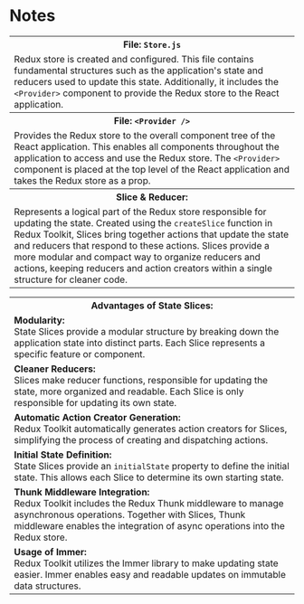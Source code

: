 <h1>Notes</h1>

<table>
  <tr>
    <th>File: <code>Store.js</code></th>
  </tr>
  <tr>
    <td>
      Redux store is created and configured. This file contains fundamental structures such as the application's state and reducers used to update this state.
      Additionally, it includes the <code>&lt;Provider&gt;</code> component to provide the Redux store to the React application.
    </td>
  </tr>
  <tr>
    <th>File: <code>&lt;Provider /&gt;</code></th>
  </tr>
  <tr>
    <td>
      Provides the Redux store to the overall component tree of the React application. This enables all components throughout the application to access and use the Redux store.
      The <code>&lt;Provider&gt;</code> component is placed at the top level of the React application and takes the Redux store as a prop.
    </td>
  </tr>
  <tr>
    <th>Slice & Reducer:</th>
  </tr>
  <tr>
    <td>
      Represents a logical part of the Redux store responsible for updating the state. Created using the <code>createSlice</code> function in Redux Toolkit, Slices bring together actions that update the state and reducers that respond to these actions.
      Slices provide a more modular and compact way to organize reducers and actions, keeping reducers and action creators within a single structure for cleaner code.
    </td>
  </tr>
</table>

<table>
  <tr>
    <th>Advantages of State Slices:</th>
  </tr>
  <tr>
    <td>
      <strong>Modularity:</strong><br>
      State Slices provide a modular structure by breaking down the application state into distinct parts. Each Slice represents a specific feature or component.
    </td>
  </tr>
  <tr>
    <td>
      <strong>Cleaner Reducers:</strong><br>
      Slices make reducer functions, responsible for updating the state, more organized and readable. Each Slice is only responsible for updating its own state.
    </td>
  </tr>
  <tr>
    <td>
      <strong>Automatic Action Creator Generation:</strong><br>
      Redux Toolkit automatically generates action creators for Slices, simplifying the process of creating and dispatching actions.
    </td>
  </tr>
  <tr>
    <td>
      <strong>Initial State Definition:</strong><br>
      State Slices provide an <code>initialState</code> property to define the initial state. This allows each Slice to determine its own starting state.
    </td>
  </tr>
  <tr>
    <td>
      <strong>Thunk Middleware Integration:</strong><br>
      Redux Toolkit includes the Redux Thunk middleware to manage asynchronous operations. Together with Slices, Thunk middleware enables the integration of async operations into the Redux store.
    </td>
  </tr>
  <tr>
    <td>
      <strong>Usage of Immer:</strong><br>
      Redux Toolkit utilizes the Immer library to make updating state easier. Immer enables easy and readable updates on immutable data structures.
    </td>
  </tr>
</table>
